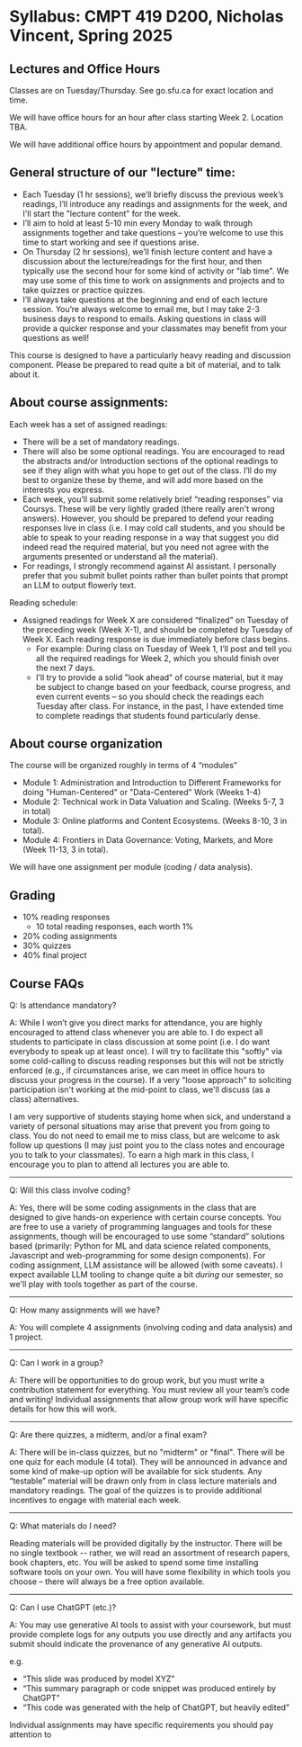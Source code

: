 # Syllabus: CMPT 419 D200, Nicholas Vincent, Spring 2025


## Lectures and Office Hours

Classes are on Tuesday/Thursday. See go.sfu.ca for exact location and time. 

We will have office hours for an hour after class starting Week 2. Location TBA.

We will have additional office hours by appointment and popular demand.


## General structure of our "lecture" time:

- Each Tuesday (1 hr sessions), we’ll briefly discuss the previous week’s readings, I’ll introduce any readings and assignments for the week, and I'll start the "lecture content" for the week.
- I’ll aim to hold at least 5-10 min every Monday to walk through assignments together and take questions – you’re welcome to use this time to start working and see if questions arise.
- On Thursday (2 hr sessions), we’ll finish lecture content and have a discussion about the lecture/readings for the first hour, and then typically use the second hour for some kind of activity or "lab time". We may use some of this time to work on assignments and projects and to take quizzes or practice quizzes.
- I’ll always take questions at the beginning and end of each lecture session. You’re always welcome to email me, but I may take 2-3 business days to respond to emails. Asking questions in class will provide a quicker response and your classmates may benefit from your questions as well!

This course is designed to have a particularly heavy reading and discussion component. Please be prepared to read quite a bit of material, and to talk about it.

## About course assignments:

Each week has a set of assigned readings:
- There will be a set of mandatory readings.
- There will also be some optional readings. You are encouraged to read the abstracts and/or Introduction sections of the optional readings to see if they align with what you hope to get out of the class. I’ll do my best to organize these by theme, and will add more based on the interests you express.
- Each week, you’ll submit some relatively brief “reading responses” via Coursys. These will be very lightly graded (there really aren't wrong answers). However, you should be prepared to defend your reading responses live in class (i.e. I may cold call students, and you should be able to speak to your reading response in a way that suggest you did indeed read the required material, but you need not agree with the arguments presented or understand all the material).
- For readings, I strongly recommend against AI assistant. I personally prefer that you submit bullet points rather than bullet points that prompt an LLM to output flowerly text.

Reading schedule:
- Assigned readings for Week X are considered “finalized” on Tuesday of the preceding week (Week X-1), and should be completed by Tuesday of Week X. Each reading response is due immediately before class begins.
  - For example: During class on Tuesday of Week 1, I’ll post and tell you all the required readings for Week 2, which you should finish over the next 7 days.
  - I’ll try to provide a solid "look ahead" of course material, but it may be subject to change based on your feedback, course progress, and even current events – so you should check the readings each Tuesday after class. For instance, in the past, I have extended time to complete readings that students found particularly dense.

## About course organization

The course will be organized roughly in terms of 4 “modules”
- Module 1: Administration and Introduction to Different Frameworks for doing "Human-Centered" or "Data-Centered" Work (Weeks 1-4)
- Module 2: Technical work in Data Valuation and Scaling. (Weeks 5-7, 3 in total)
- Module 3: Online platforms and Content Ecosystems. (Weeks 8-10, 3 in total).
- Module 4: Frontiers in Data Governance: Voting, Markets, and More (Week 11-13, 3 in total).

We will have one assignment per module (coding / data analysis).

## Grading

- 10% reading responses
  - 10 total reading responses, each worth 1%
- 20% coding assignments
- 30% quizzes
- 40% final project


## Course FAQs

Q: Is attendance mandatory?

A: While I won’t give you direct marks for attendance, you are highly encouraged to attend class whenever you are able to. I do expect all students to participate in class discussion at some point (i.e. I do want everybody to speak up at least once). I will try to facilitate this "softly" via some cold-calling to discuss reading responses but this will not be strictly enforced (e.g., if circumstances arise, we can meet in office hours to discuss your progress in the course). If a very "loose approach" to soliciting participation isn't working at the mid-point to class, we'll discuss (as a class) alternatives.

I am very supportive of students staying home when sick, and understand a variety of personal situations may arise that prevent you from going to class. You do not need to email me to miss class, but are welcome to ask follow up questions (I may just point you to the class notes and encourage you to talk to your classmates). To earn a high mark in this class, I encourage you to plan to attend all lectures you are able to.

---

Q: Will this class involve coding?

A: Yes, there will be some coding assignments in the class that are designed to give hands-on experience with certain course concepts. You are free to use a variety of programming languages and tools for these assignments, though will be encouraged to use some “standard” solutions based (primarily: Python for ML and data science related components, Javascript and web-programming for some design components). For coding assignment, LLM assistance will be allowed (with some caveats). I expect available LLM tooling to change quite a bit *during* our semester, so we'll play with tools together as part of the course.

---

Q: How many assignments will we have?

A: You will complete 4 assignments (involving coding and data analysis) and 1 project.

---

Q: Can I work in a group?

A: There will be opportunities to do group work, but you must write a contribution statement for everything. You must review all your team’s code and writing! Individual assignments that allow group work will have specific details for how this will work.

---

Q: Are there quizzes, a midterm, and/or a final exam?

A: There will be in-class quizzes, but no "midterm" or "final". There will be one quiz for each module (4 total). They will be announced in advance and some kind of make-up option will be available for sick students. Any “testable” material will be drawn only from in class lecture materials and mandatory readings. The goal of the quizzes is to provide additional incentives to engage with material each week.

---

Q: What materials do I need?

Reading materials will be provided digitally by the instructor. There will be no single textbook -- rather, we will read an assortment of research papers, book chapters, etc. You will be asked to spend some time installing software tools on your own. You will have some flexibility in which tools you choose – there will always be a free option available.


---

Q: Can I use ChatGPT (etc.)?

A: You may use generative AI tools to assist with your coursework, but must provide complete logs for any outputs you use directly and any artifacts you submit should indicate the provenance of any generative AI outputs. 

e.g.
- “This slide was produced by model XYZ”
- “This summary paragraph or code snippet was produced entirely by ChatGPT”
- “This code was generated with the help of ChatGPT, but heavily edited”

Individual assignments may have specific requirements you should pay attention to











